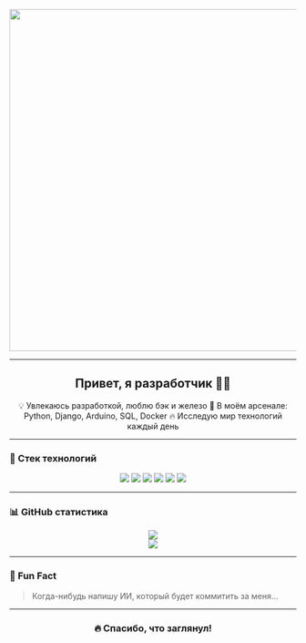 <!-- 🔥 Гифка костра -->
<p align="center">
  <img src="https://media.giphy.com/media/l0HUpt2s9Pclgt9Vm/giphy.gif" width="600"/>
</p>

---

<h2 align="center">Привет, я разработчик 👨‍💻</h2>

<p align="center">
💡 Увлекаюсь разработкой, люблю бэк и железо  
🧰 В моём арсенале: Python, Django, Arduino, SQL, Docker  
🔥 Исследую мир технологий каждый день  
</p>

---

### 🚀 Стек технологий

<p align="center">
  <img src="https://img.shields.io/badge/-SQL-4479A1?style=flat-square&logo=postgresql&logoColor=white" />
  <img src="https://img.shields.io/badge/-PostgreSQL-336791?style=flat-square&logo=postgresql&logoColor=white" />
  <img src="https://img.shields.io/badge/-Docker-2496ED?style=flat-square&logo=docker&logoColor=white" />
  <img src="https://img.shields.io/badge/-HTML5-E34F26?style=flat-square&logo=html5&logoColor=white" />
  <img src="https://img.shields.io/badge/-CSS3-1572B6?style=flat-square&logo=css3&logoColor=white" />
  <img src="https://img.shields.io/badge/-Arduino-00979D?style=flat-square&logo=arduino&logoColor=white" />
</p>

---

### 📊 GitHub статистика

<p align="center">
  <img src="https://github-readme-stats.vercel.app/api?username=MaxiSnowPython&show_icons=true&theme=tokyonight" />
  <br/>
  <img src="https://github-readme-stats.vercel.app/api/top-langs/?username=MaxiSnowPython&layout=compact&theme=tokyonight" />
</p>

---

### 🧠 Fun Fact

> Когда-нибудь напишу ИИ, который будет коммитить за меня...

---

<h3 align="center">🔥 Спасибо, что заглянул!</h3>

